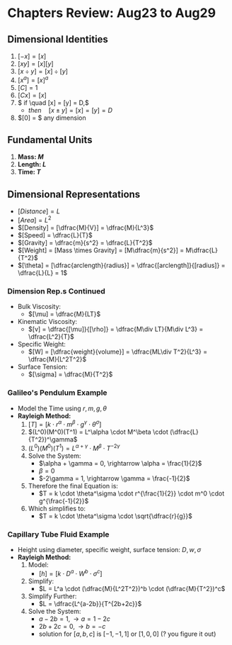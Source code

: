 # Chapters Review: Aug23 to Aug29

## Dimensional Identities
1. $[-x] = [x]$
2. $[xy] = [x][y]$
3. $[x\div y] = [x]\div[y]$
4. $[x^a] = [x]^a$
5. $[C] = 1$
6. $[Cx] = [x]$
7. $ if \quad [x] = [y] = D,$
    - $then \quad [x \pm y] = [x] = [y] = D$
8. $[0] = $ any dimension

## Fundamental Units
1. **Mass: $M$**
2. **Length: $L$**
3. **Time: $T$**

## Dimensional Representations
- $[Distance] = L$
- $[Area] = L^2$
- $[Density] = [\dfrac{M}{V}] = \dfrac{M}{L^3}$
- $[Speed] = \dfrac{L}{T}$
- $[Gravity] = \dfrac{m}{s^2} = \dfrac{L}{T^2}$
- $[Weight] = [Mass \times Gravity] = [M\dfrac{m}{s^2}] = M\dfrac{L}{T^2}$
- $[\theta] = [\dfrac{arclength}{radius}] = \dfrac{[arclength]}{[radius]} = \dfrac{L}{L} = 1$

### Dimension Rep.s Continued
- Bulk Viscosity: 
    - $[\mu] = \dfrac{M}{LT}$
- Kinematic Viscosity: 
    - $[v] = \dfrac{[\mu]}{[\rho]} = \dfrac{M\div LT}{M\div L^3} = \dfrac{L^2}{T}$
- Specific Weight: 
    - $[W] = [\dfrac{weight}{volume}] = \dfrac{ML\div T^2}{L^3} = \dfrac{M}{L^2T^2}$
- Surface Tension: 
    - $[\sigma] = \dfrac{M}{T^2}$

### Galileo's Pendulum Example
- Model the Time using $r, m, g, \theta$
- **Rayleigh Method:**
    1. $[T] = [k \cdot r^\alpha \cdot m^\beta \cdot g^\gamma \cdot \theta^\sigma]$
    2. $(L^0)(M^0)(T^1) = L^\alpha \cdot M^\beta \cdot (\dfrac{L}{T^2})^\gamma$
    3. $(L^0)(M^0)(T^1) = L^{\alpha + \gamma} \cdot M^\beta \cdot T^{-2\gamma}$
    4. Solve the System:
        - $\alpha + \gamma = 0, \rightarrow \alpha = \frac{1}{2}$
        - $\beta = 0$
        - $-2\gamma = 1, \rightarrow \gamma = \frac{-1}{2}$ 
    5. Therefore the final Equation is:
        - $T = k \cdot \theta^\sigma \cdot r^{\frac{1}{2}} \cdot m^0 \cdot g^{\frac{-1}{2}}$
    6. Which simplifies to:
        - $T = k \cdot \theta^\sigma \cdot \sqrt{\dfrac{r}{g}}$

### Capillary Tube Fluid Example
- Height using diameter, specific weight, surface tension: $D, w, \sigma$
- **Rayleigh Method:**
    1. Model:
        - $[h] = [k \cdot D^a \cdot W^b \cdot \sigma^c]$
    2. Simplify:
        - $L = L^a \cdot (\dfrac{M}{L^2T^2})^b \cdot (\dfrac{M}{T^2})^c$
    3. Simplify Further:
        - $L = \dfrac{L^{a-2b}}{T^{2b+2c}}$
    4. Solve the System:
        - $a-2b = 1, \rightarrow a = 1-2c$
        - $2b + 2c = 0, \rightarrow b = -c$
        - solution for $[a, b, c]$ is $[-1, -1, 1]$ or $[1, 0, 0]$ (? you figure it out)